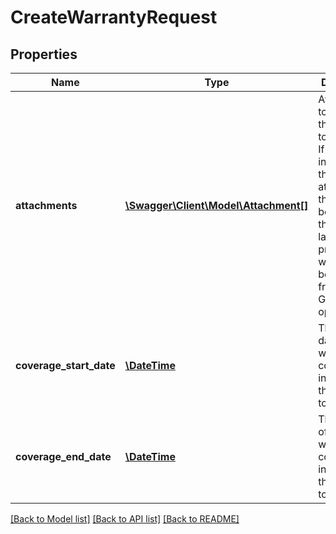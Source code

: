 # CreateWarrantyRequest

## Properties
Name | Type | Description | Notes
------------ | ------------- | ------------- | -------------
**attachments** | [**\Swagger\Client\Model\Attachment[]**](Attachment.md) | Attachments to include in the message to the buyer. If any text is included in the attachment, the text must be written in the buyer&#39;s language of preference, which can be retrieved from the GetAttributes operation. | [optional] 
**coverage_start_date** | [**\DateTime**](\DateTime.md) | The start date of the warranty coverage to include in the message to the buyer. | [optional] 
**coverage_end_date** | [**\DateTime**](\DateTime.md) | The end date of the warranty coverage to include in the message to the buyer. | [optional] 

[[Back to Model list]](../README.md#documentation-for-models) [[Back to API list]](../README.md#documentation-for-api-endpoints) [[Back to README]](../README.md)


